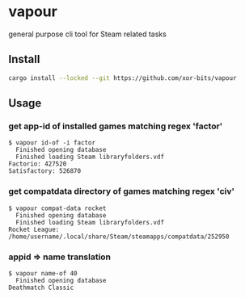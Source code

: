 # vapour

general purpose cli tool for Steam related tasks

## Install
```bash
cargo install --locked --git https://github.com/xor-bits/vapour
```

## Usage

### get app-id of installed games matching regex 'factor'

```console
$ vapour id-of -i factor
  Finished opening database
  Finished loading Steam libraryfolders.vdf
Factorio: 427520
Satisfactory: 526870
```

### get compatdata directory of games matching regex 'civ'
```console
$ vapour compat-data rocket
  Finished opening database
  Finished loading Steam libraryfolders.vdf
Rocket League: /home/username/.local/share/Steam/steamapps/compatdata/252950
```

### appid => name translation
```console
$ vapour name-of 40
  Finished opening database
Deathmatch Classic
```
